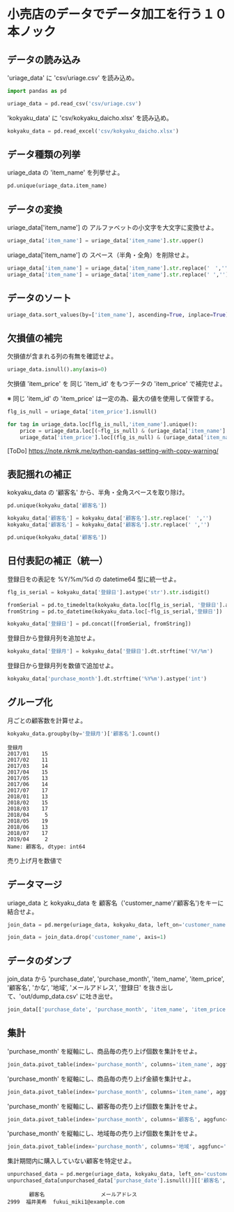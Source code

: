 # 小売店のデータでデータ加工を行う１０本ノック

## データの読み込み

'uriage_data' に 'csv/uriage.csv' を読み込め。

```python
import pandas as pd

uriage_data = pd.read_csv('csv/uriage.csv')

```

'kokyaku_data' に 'csv/kokyaku_daicho.xlsx' を読み込め。

```python
kokyaku_data = pd.read_excel('csv/kokyaku_daicho.xlsx')
```

## データ種類の列挙
uriage_data の 'item_name' を列挙せよ。

```python
pd.unique(uriage_data.item_name)
```

## データの変換
uriage_data['item_name'] の アルファベットの小文字を大文字に変換せよ。

```python
uriage_data['item_name'] = uriage_data['item_name'].str.upper()
```

uriage_data['item_name'] の スペース（半角・全角）を削除せよ。
```python
uriage_data['item_name'] = uriage_data['item_name'].str.replace('　','')
uriage_data['item_name'] = uriage_data['item_name'].str.replace(' ','')
```

## データのソート
```python
uriage_data.sort_values(by=['item_name'], ascending=True, inplace=True)  
```

## 欠損値の補完
欠損値が含まれる列の有無を確認せよ。

```python
uriage_data.isnull().any(axis=0)
```

欠損値 'item_price' を 同じ 'item_id' をもつデータの 'item_price' で補完せよ。

※ 同じ 'item_id' の 'item_price' は一定の為、最大の値を使用して保管する。

```python
flg_is_null = uriage_data['item_price'].isnull()

for tag in uriage_data.loc[flg_is_null,'item_name'].unique():
    price = uriage_data.loc[(~flg_is_null) & (uriage_data['item_name'] == tag), 'item_price'].max()
    uriage_data['item_price'].loc[(flg_is_null) & (uriage_data['item_name'] == tag)] = price

```

[ToDo] https://note.nkmk.me/python-pandas-setting-with-copy-warning/

## 表記揺れの補正
kokyaku_data の '顧客名' から、半角・全角スペースを取り除け。

```python
pd.unique(kokyaku_data['顧客名'])

kokyaku_data['顧客名'] = kokyaku_data['顧客名'].str.replace('　','')
kokyaku_data['顧客名'] = kokyaku_data['顧客名'].str.replace(' ','')

pd.unique(kokyaku_data['顧客名'])
```

## 日付表記の補正（統一）
登録日をの表記を %Y/%m/%d の datetime64 型に統一せよ。

```python
flg_is_serial = kokyaku_data['登録日'].astype('str').str.isdigit()

fromSerial = pd.to_timedelta(kokyaku_data.loc[flg_is_serial, '登録日'].astype('float'), unit='D') + pd.to_datetime('1900/01/01')
fromString = pd.to_datetime(kokyaku_data.loc[~flg_is_serial,'登録日'])

kokyaku_data['登録日'] = pd.concat([fromSerial, fromString])
```

登録日から登録月列を追加せよ。

```python
kokyaku_data['登録月'] = kokyaku_data['登録日'].dt.strftime('%Y/%m')
```

登録日から登録月列を数値で追加せよ。
```python
kokyaku_data['purchase_month'].dt.strftime('%Y%m').astype('int')
```


## グループ化
月ごとの顧客数を計算せよ。

```python
kokyaku_data.groupby(by='登録月')['顧客名'].count()
```

```
登録月
2017/01    15
2017/02    11
2017/03    14
2017/04    15
2017/05    13
2017/06    14
2017/07    17
2018/01    13
2018/02    15
2018/03    17
2018/04     5
2018/05    19
2018/06    13
2018/07    17
2019/04     2
Name: 顧客名, dtype: int64
```

売り上げ月を数値で

## データマージ
uriage_data と kokyaku_data を 顧客名（'customer_name'/'顧客名')をキーに結合せよ。

```python
join_data = pd.merge(uriage_data, kokyaku_data, left_on='customer_name', right_on='顧客名', how='left')

join_data = join_data.drop('customer_name', axis=1)

```

## データのダンプ
join_data から 'purchase_date', 'purchase_month', 'item_name', 'item_price', '顧客名', 'かな', '地域', 'メールアドレス', '登録日' を抜き出して、'out/dump_data.csv' に吐き出せ。

```python
join_data[['purchase_date', 'purchase_month', 'item_name', 'item_price', '顧客名', 'かな', '地域', 'メールアドレス', '登録日']].to_csv('out/dump_data.csv', index=False)
```

## 集計
'purchase_month' を縦軸にし、商品毎の売り上げ個数を集計をせよ。

```python
join_data.pivot_table(index='purchase_month', columns='item_name', aggfunc='size', fill_value=0)
```

'purchase_month' を縦軸にし、商品毎の売り上げ金額を集計せよ。

```python
join_data.pivot_table(index='purchase_month', columns='item_name', aggfunc='sum', fill_value=0)
```

'purchase_month' を縦軸にし、顧客毎の売り上げ個数を集計をせよ。

```python
join_data.pivot_table(index='purchase_month', columns='顧客名', aggfunc='size', fill_value=0)
```

'purchase_month' を縦軸にし、地域毎の売り上げ個数を集計をせよ。
```python
join_data.pivot_table(index='purchase_month', columns='地域', aggfunc='size', fill_value=0)
```

集計期間内に購入していない顧客を特定せよ。

```python
unpurchased_data = pd.merge(uriage_data, kokyaku_data, left_on='customer_name', right_on='顧客名', how='right')
unpurchased_data[unpurchased_data['purchase_date'].isnull()][['顧客名','メールアドレス']]
```
```
       顧客名                  メールアドレス
2999  福井美希  fukui_miki1@example.com
```
